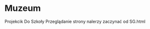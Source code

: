 # Muzeum
Projekcik Do Szkoły
Przeglądanie strony nalerzy zaczynać od SG.html








































































































































































































